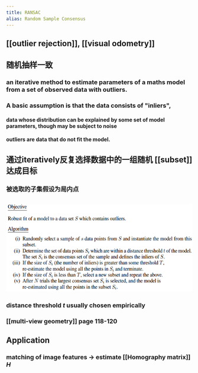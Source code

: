 ```yaml
---
title: RANSAC
alias: Random Sample Consensus
---
```


## [[outlier rejection]], [[visual odometry]]
## 随机抽样一致
### an iterative method to estimate parameters of a maths **model** from a set of observed data with outliers.
### A basic assumption is that the data consists of "**inliers**",
#### data whose distribution can be explained by some set of model parameters, though may be subject to noise
#### outliers are data that do not fit the model.
## 通过iteratively反复选择数据中的一组随机 [[subset]] 达成目标
### 被选取的子集假设为局内点
## ![image.png](/assets/pages_ransac_1611212053255_0.png)
### distance threshold $t$ usually chosen empirically
### [[multi-view geometry]]  page 118-120
## Application
### matching of image features -> estimate [[Homography matrix]] $H$
##
